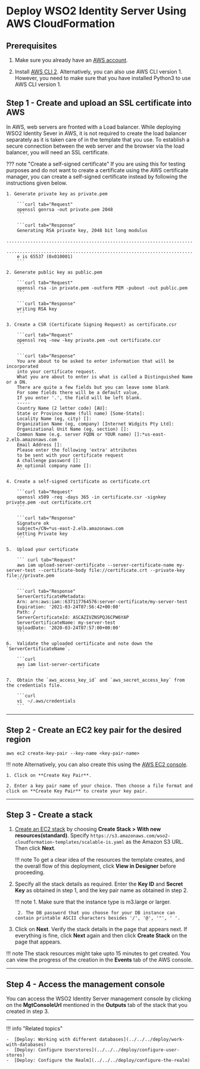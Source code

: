 # Deploy WSO2 Identity Server Using AWS CloudFormation

## Prerequisites

1. Make sure you already have an [AWS account](https://aws.amazon.com/premiumsupport/knowledge-center/create-and-activate-aws-account/). 

2. Install [AWS CLI 2](https://docs.aws.amazon.com/cli/latest/userguide/cli-chap-install.html). Alternatively, you can also use AWS CLI version 1. However, you need to make sure that you have installed Python3 to use AWS CLI version 1.

## Step 1 - Create and upload an SSL certificate into AWS
In AWS, web servers are fronted with a Load balancer. While deploying WSO2 Identity Sever in AWS, it is not required to create the load balancer separately as it is taken care of in the template that you use. To establish a secure connection between the web server and the browser via the load balancer, you will need an SSL certificate. 

??? note "Create a self-signed certificate"
	If you are using this for testing purposes and do not want to create a certificate using the AWS certificate manager, you can create a self-signed certificate instead by following the instructions given below. 

	1. Generate private key as private.pem 

		```curl tab="Request"
		openssl genrsa -out private.pem 2048
		```
		
		```curl tab="Response"
		Generating RSA private key, 2048 bit long modulus
		...................................................................................+++
		......................................................................................+++
		e is 65537 (0x010001)
		```

	2. Generate public key as public.pem

		```curl tab="Request"
		openssl rsa -in private.pem -outform PEM -pubout -out public.pem
		```
		
		```curl tab="Response"
		writing RSA key
		```

	3. Create a CSR (Certificate Signing Request) as certificate.csr

		```curl tab="Request"
		openssl req -new -key private.pem -out certificate.csr
		```
		
		```curl tab="Response"
		You are about to be asked to enter information that will be incorporated
		into your certificate request.
		What you are about to enter is what is called a Distinguished Name or a DN.
		There are quite a few fields but you can leave some blank
		For some fields there will be a default value,
		If you enter '.', the field will be left blank.
		-----
		Country Name (2 letter code) [AU]:
		State or Province Name (full name) [Some-State]:
		Locality Name (eg, city) []:
		Organization Name (eg, company) [Internet Widgits Pty Ltd]:
		Organizational Unit Name (eg, section) []:
		Common Name (e.g. server FQDN or YOUR name) []:*us-east-2.elb.amazonaws.com
		Email Address []:
		Please enter the following 'extra' attributes
		to be sent with your certificate request
		A challenge password []:
		An optional company name []:
		```
		
	4. Create a self-signed certificate as certificate.crt

		```curl tab="Request"
		openssl x509 -req -days 365 -in certificate.csr -signkey private.pem -out certificate.crt
		```

		```curl tab="Response"
		Signature ok
		subject=/CN=*us-east-2.elb.amazonaws.com
		Getting Private key
		```

	5.	Upload your certificate

		``` curl tab="Request"
		aws iam upload-server-certificate --server-certificate-name my-server-test --certificate-body file://certificate.crt --private-key file://private.pem
		```

		```curl tab="Response"
		ServerCertificateMetadata:
		Arn: arn:aws:iam::637117764576:server-certificate/my-server-test
		Expiration: '2021-03-24T07:56:42+00:00'
		Path: /
		ServerCertificateId: ASCAZIVZNSPQJ6CPW6YAP
		ServerCertificateName: my-server-test
		UploadDate: '2020-03-24T07:57:00+00:00'
		```

	6.  Validate the uploaded certificate and note down the `ServerCertificateName`. 

		```curl 
		aws iam list-server-certificate
		```

	7.  Obtain the `aws_access_key_id` and `aws_secret_access_key` from the credentials file. 

		```curl 
		vi  ~/.aws/credentials
		```			

---

## Step 2 - Create an EC2 key pair for the desired region

```curl
aws ec2 create-key-pair --key-name <key-pair-name>
```

!!! note
	Alternatively, you can also create this using the [AWS EC2 console](https://us-east-2.console.aws.amazon.com/ec2/v2/home?region=us-east-2#KeyPairs:sort=keyName). 
	
	1. Click on **Create Key Pair**.

	2. Enter a key pair name of your choice. Then choose a file format and click on **Create Key Pair** to create your key pair. 

---

## Step 3 - Create a stack

1. [Create an EC2 stack](https://us-east-2.console.aws.amazon.com/cloudformation/home?region=us-east-2#/stacks/create/template) by choosing **Create Stack > With new resources(standard)**. Specify `https://s3.amazonaws.com/wso2-cloudformation-templates/scalable-is.yaml` as the Amazon S3 URL. Then click **Next**. 

	!!! note
		To get a clear idea of the resources the template creates, and the overall flow of this deployment, click **View in Designer** before proceeding. 

2. Specify all the stack details as required. Enter the **Key ID** and **Secret Key** as obtained in step 1, and the key pair name as obtained in step 2. 

	!!! note
		1. Make sure that the instance type is m3.large or larger. 

		2. The DB password that you choose for your DB instance can contain printable ASCII characters besides '/', '@', '"', ' '.

3. Click on **Next**. Verify the stack details in the page that appears next. If everything is fine, click **Next** again and then click **Create Stack** on the page that appears. 

!!! note
	The stack resources might take upto 15 minutes to get created. You can view the progress of the creation in the **Events** tab of the AWS console. 

---

## Step 4 - Access the management console 

You can access the WSO2 Identity Server management console by clicking on the **MgtConsoleUrl** mentioned in the **Outputs** tab of the stack that you created in step 3. 

---

!!! info "Related topics"

    -  [Deploy: Working with different databases](../../../deploy/work-with-databases)
    -  [Deploy: Configure Userstores](../../../deploy/configure-user-stores)
    -  [Deploy: Configure the Realm](../../../deploy/configure-the-realm)




